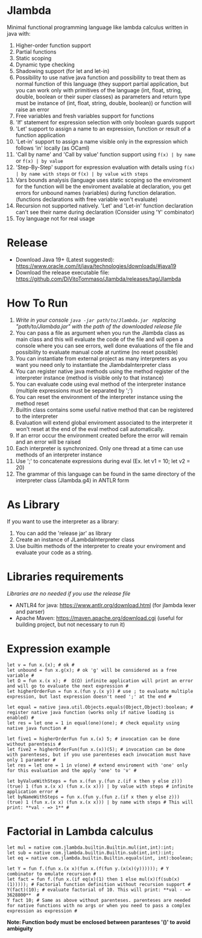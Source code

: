# Jlambda
Minimal functional programming language like lambda calculus written in java with:
1) Higher-order function support
2) Partial functions
3) Static scoping
4) Dynamic type checking
5) Shadowing support (for let and let-in)
6) Possibility to use native java function and possibility to treat them as normal function of this language (they support partial application, but you can work only with primitives of the language (int, float, string, double, boolean or their super classes) as parameters and return type must be instance of (int, float, string, double, boolean)) or function will raise an error
7) Free variables and fresh variables support for functions
8) 'If' statement for expression selection with only boolean guards support
9) 'Let' support to assign a name to an expression, function or result of a function application
10) 'Let-in' support to assign a name visible only in the expression which follows 'in' locally (as OCaml)
11) 'Call by name' and 'Call by value' function support using ``` f(x) | by name ``` or ``` f(x) | by value ``` 
12) 'Step-By-Step' support for expression evaluation with details using ``` f(x) | by name with steps ``` or ``` f(x) | by value with steps ```
13) Vars bounds analysis (language uses static scoping so the enviroment for the function will be the enviroment available at declaration, you get errors for unbound names (variables) during function delaration. (functions declarations with free variable won't evaluate)
14) Recursion not supported natively. 'Let' and 'Let-in' function declaration can't see their name during declaration (Consider using 'Y' combinator)
15) Toy language not for real usage

# Release
- Download Java 19+ (Latest suggested): https://www.oracle.com/it/java/technologies/downloads/#java19
- Download the release executable file: https://github.com/DiVitoTommaso/Jlambda/releases/tag/Jlambda

# How To Run
1) *Write in your console ```java -jar path/to/Jlambda.jar ``` replacing "path/to/Jlambda.jar" with the path of the downloaded release file*
2) You can pass a file as argument when you run the Jlambda class as main class and this will evaluate the code of the file and will open a console where you can see errors, well done evaluations of the file and possibility to evaluate manual code at runtime (no reset possible)
3) You can instantiate from external project as many interpreters as you want you need only to instantiate the JlambdaInterpreter class
4) You can register native java methods using the method register of the interpreter instance (method is visible only to that instance)
5) You can evaluate code using eval method of the interpreter instance (multiple expressions must be separated by ';')
6) You can reset the environment of the interpreter instance using the method reset
7) Builtin class contains some useful native method that can be registered to the interpreter 
8) Evaluation will extend global enviroment associated to the interpreter it won't reset at the end of the eval method call automatically.
9) If an error occur the environment created before the error will remain and an error will be raised
10) Each interpreter is synchronized. Only one thread at a time can use methods of an interpreter instance
11) Use ';' to concatenate expressions during eval (Ex. let v1 = 10; let v2 = 20)
12) The grammar of this language can be found in the same directory of the interpreter class (Jlambda.g4) in ANTLR form

# As Library
If you want to use the interpreter as a library:
1) You can add the 'release jar' as library
2) Create an instance of JLambdaInterpreter class
3) Use builtin methods of the interpreter to create your enviroment and evaluate your code as a string.

# Libraries requirements
*Libraries are no needed if you use the release file*

- ANTLR4 for java: https://www.antlr.org/download.html (for jlambda lexer and parser)
- Apache Maven: https://maven.apache.org/download.cgi (useful for building project, but not necessary to run it)

# Expression example
```
let v = fun x.(x); # ok #
let unbound = fun x.g(x); # ok 'g' will be considered as a free variable #
let Ω = fun x.(x x); #  Ω(Ω) infinite application will print an error and will go to evaluate the next expression #
let higherOrderFun = fun x.(fun y.(x y)) # use ; to evaluate multiple expression, but last expression doesn't need ';' at the end #

let equal = native java.util.Objects.equals(Object,Object):boolean; # register native java function (works only if native loading is enabled) #
let res = let one = 1 in equal(one)(one); # check equality using native java function #

let five1 = higherOrderFun fun x.(x) 5; # invocation can be done without parentesis #
let five2 = higherOrderFun(fun x.(x))(5); # invocation can be done with parenteses, but if you use parenteses each invocation must have only 1 parameter #
let res = let one = 1 in v(one) # extend enviroment with 'one' only for this evaluation and the apply 'one' to 'v' #

let byValueWithSteps = fun x.(fun y.(fun z.(if x then y else z))) (true) 1 (fun x.(x x) (fun x.(x x))) | by value with steps # infinite application error #
let byNameWithSteps = fun x.(fun y.(fun z.(if x then y else z))) (true) 1 (fun x.(x x) (fun x.(x x))) | by name with steps # This will print: **val - => 1** #
```

# Factorial in Lambda calculus
```
let mul = native com.jlambda.builtin.Builtin.mul(int,int):int;
let sub = native com.jlambda.builtin.Builtin.sub(int,int):int;
let eq = native com.jlambda.builtin.Builtin.equals(int, int):boolean;

let Y = fun f.(fun x.(x x)(fun x.(f(fun y.(x(x)(y)))))); # Y combinator to emulate recursion #
let fact = fun f.(fun x.(if eq(x)(1) then 1 else mul(x)(f(sub(x)(1))))); # Factorial function definition without recursion support #
Y(fact)(10); # evaluate factorial of 10. This will print: **val - => 3628800**  #
Y fact 10; # Same as above without parenteses. parenteses are needed for native functions with no args or when you need to pass a complex expression as expression #
```
**Note: Function body must be enclosed between paranteses '()' to avoid ambiguity**
